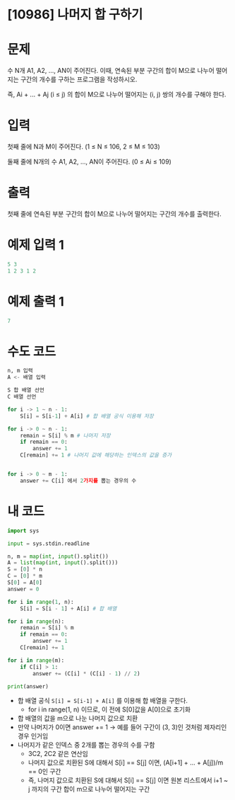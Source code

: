 # [10986] 나머지 합 구하기

# 문제
수 N개 A1, A2, ..., AN이 주어진다. 이때, 연속된 부분 구간의 합이 M으로 나누어 떨어지는 구간의 개수를 구하는 프로그램을 작성하시오.  

즉, Ai + ... + Aj (i ≤ j) 의 합이 M으로 나누어 떨어지는 (i, j) 쌍의 개수를 구해야 한다.    

# 입력
첫째 줄에 N과 M이 주어진다. (1 ≤ N ≤ 106, 2 ≤ M ≤ 103)  

둘째 줄에 N개의 수 A1, A2, ..., AN이 주어진다. (0 ≤ Ai ≤ 109)  

# 출력
첫째 줄에 연속된 부분 구간의 합이 M으로 나누어 떨어지는 구간의 개수를 출력한다.


# 예제 입력 1
```python
5 3
1 2 3 1 2
```

# 예제 출력 1
```python
7
```

# 수도 코드
```python
n, m 입력
A <- 배열 입력

S 합 배열 선언
C 배열 선언

for i -> 1 ~ n - 1:
    S[i] = S[i-1] + A[i] # 합 배열 공식 이용해 저장

for i -> 0 ~ n - 1:
    remain = S[i] % m # 나머지 저장
    if remain == 0:
        answer += 1
    C[remain] += 1 # 나머지 값에 해당하는 인덱스의 값을 증가


for i -> 0 ~ m - 1:
    answer += C[i] 에서 2가지를 뽑는 경우의 수
```

# 내 코드
```python
import sys

input = sys.stdin.readline

n, m = map(int, input().split())
A = list(map(int, input().split()))
S = [0] * n
C = [0] * m
S[0] = A[0]
answer = 0

for i in range(1, n):
    S[i] = S[i - 1] + A[i] # 합 배열

for i in range(n):
    remain = S[i] % m
    if remain == 0:
        answer += 1
    C[remain] += 1

for i in range(m):
    if C[i] > 1:
        answer += (C[i] * (C[i] - 1) // 2)

print(answer)
```
- 합 배열 공식 `S[i] = S[i-1] + A[i]` 를 이용해 합 배열을 구한다.
  - for i in range(1, n) 이므로, 이 전에 S[0]값을 A[0]으로 초기화
- 합 배열의 값을 m으로 나눈 나머지 값으로 치환
- 만약 나머지가 0이면 answer += 1 -> 예를 들어 구간이 (3, 3)인 것처럼 제자리인 경우 인거임
- 나머지가 같은 인덱스 중 2개를 뽑는 경우의 수를 구함
  - 3C2, 2C2 같은 연산임
  - 나머지 값으로 치환된 S에 대해서 S[i] == S[j] 이면, (A[i+1] + ... + A[j])/m == 0인 구간
  - 즉, 나머지 값으로 치환된 S에 대해서 S[i] == S[j] 이면 원본 리스트에서 i+1 ~ j 까지의 구간 합이 m으로 나누어 떨어지는 구간
